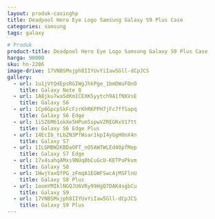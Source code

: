 ```yaml
---
layout: produk-casinghp
title: Deadpool Hero Eye Logo Samsung Galaxy S9 Plus Case
categories: samsung
tags: galaxy

# Produk
product-title: Deadpool Hero Eye Logo Samsung Galaxy S9 Plus Case
harga: 90000
sku: hn-2206
image-drive: 17VNBSMxjph8IIYUvYiIaw5Gll-dCpJCS
gallery:
  - url: 1u1jVtQdEpsRGIWgJhkPge_1bmDWuFOnO
    title: Galaxy Note 8
  - url: 1A8jku7wa5dKmICEXK5yytch9A1fNXVsE
    title: Galaxy S6
  - url: 1Cp6GpcpSkFcFzrKhRKPPH7jFc7ffSapq
    title: Galaxy S6 Edge
  - url: 1iSZ6M61okXe5HPumSspwVZREGRxV17tt
    title: Galaxy S6 Edge Plus
  - url: 14EcIb_tLbZN3PfWsar1kpI4yGgH0nX4n
    title: Galaxy S7
  - url: 1ILGMBW2KBDaOFT_nO5AW7WLEd40pfMep
    title: Galaxy S7 Edge
  - url: 17x4sahqAMxs9NUq0bCuGcU-KETPaPkvm
    title: Galaxy S8
  - url: 1HwjYaxQfPG_zFmqA1EGWFSwcAjMSFlnU
    title: Galaxy S8 Plus
  - url: 1oomYMIklNGQJU6VRy99HgQ7DAK4sgbCu
    title: Galaxy S9
  - url: 17VNBSMxjph8IIYUvYiIaw5Gll-dCpJCS
    title: Galaxy S9 Plus
---
```

